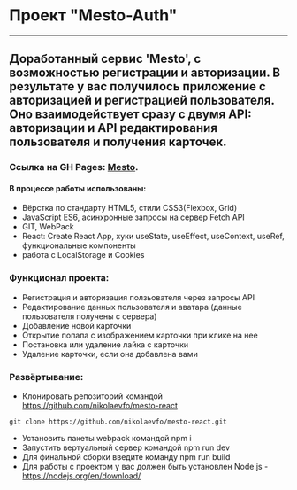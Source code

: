 # Проект "Mesto-Auth"

---

## Доработанный сервис 'Mesto', с возможностью регистрации и авторизации. В результате у вас получилось приложение с авторизацией и регистрацией пользователя. Оно взаимодействует сразу с двумя API: авторизации и API редактирования пользователя и получения карточек.

### Ссылка на GH Pages: [Mesto](https://nikolaevfo.github.io/mesto-react/index.html).

#### В процессе работы использованы:
- Вёрстка по стандарту HTML5, стили CSS3(Flexbox, Grid)
- JavaScript ES6, асинхронные запросы на сервер Fetch API
- GIT, WebPack
- React: Create React App, хуки useState, useEffect, useContext, useRef, функциональные компоненты
- работа с LocalStorage и Cookies

### Функционал проекта:
- Регистрация и авторизация ползьователя через запросы API
- Редактирование данных пользователя и аватара (данные пользователя получены с сервера)
- Добавление новой карточки
- Открытие попапа с изображением карточки при клике на нее
- Постановка или удаление лайка с карточки
- Удаление карточки, если она добавлена вами

### Развёртывание:
- Клонировать репозиторий командой https://github.com/nikolaevfo/mesto-react
```
git clone https://github.com/nikolaevfo/mesto-react.git
```
- Установить пакеты webpack командой npm i
- Запустить вертуальный сервер командой npm run dev
- Для финальной сборки введите команду npm run build
- Для работы с проектом у вас должен быть установлен Node.js - https://nodejs.org/en/download/
